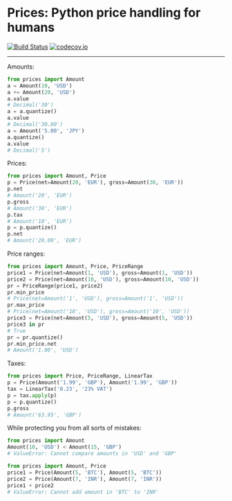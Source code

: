 Prices: Python price handling for humans
========================================

[![Build Status](https://secure.travis-ci.org/mirumee/prices.png)](https://travis-ci.org/mirumee/prices) [![codecov.io](http://codecov.io/github/mirumee/prices/coverage.svg?branch=master)](http://codecov.io/github/mirumee/prices?branch=master)

------

Amounts:

```python
from prices import Amount
a = Amount(10, 'USD')
a += Amount(20, 'USD')
a.value
# Decimal('30')
a = a.quantize()
a.value
# Decimal('30.00')
a = Amount('5.00', 'JPY')
a.quantize()
a.value
# Decimal('5')
```

Prices:

```python
from prices import Amount, Price
p = Price(net=Amount(20, 'EUR'), gross=Amount(30, 'EUR'))
p.net
# Amount('20', 'EUR')
p.gross
# Amount('30', 'EUR')
p.tax
# Amount('10', 'EUR')
p = p.quantize()
p.net
# Amount('20.00', 'EUR')
```

Price ranges:

```python
from prices import Amount, Price, PriceRange
price1 = Price(net=Amount(1, 'USD'), gross=Amount(1, 'USD'))
price2 = Price(net=Amount(10, 'USD'), gross=Amount(10, 'USD'))
pr = PriceRange(price1, price2)
pr.min_price
# Price(net=Amount('1', 'USD'), gross=Amount('1', 'USD'))
pr.max_price
# Price(net=Amount('10', 'USD'), gross=Amount('10', 'USD'))
price3 = Price(net=Amount(5, 'USD'), gross=Amount(5, 'USD'))
price3 in pr
# True
pr = pr.quantize()
pr.min_price.net
# Amount('1.00', 'USD')
```

Taxes:

```python
from prices import Price, PriceRange, LinearTax
p = Price(Amount('1.99', 'GBP'), Amount('1.99', 'GBP'))
tax = LinearTax('0.23', '23% VAT')
p = tax.apply(p)
p = p.quantize()
p.gross
# Amount('63.95', 'GBP')
```

While protecting you from all sorts of mistakes:

```python
from prices import Amount
Amount(10, 'USD') < Amount(15, 'GBP')
# ValueError: Cannot compare amounts in 'USD' and 'GBP'
```

```python
from prices import Amount, Price
price1 = Price(Amount(5, 'BTC'), Amount(5, 'BTC'))
price2 = Price(Amount(7, 'INR'), Amount(7, 'INR'))
price1 + price2
# ValueError: Cannot add amount in 'BTC' to 'INR'
```
